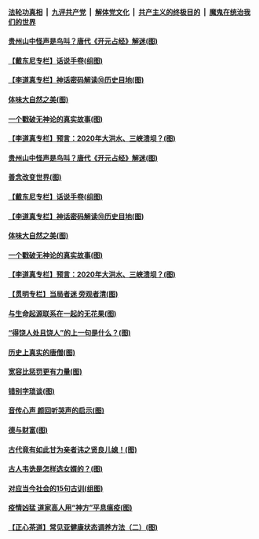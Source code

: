 

####  [法轮功真相](../../../../basic/blob/master/README.md?t=07051431) &nbsp;|&nbsp; [九评共产党](../../../../9ping.md/blob/master/README.md?t=07051431) &nbsp;|&nbsp; [解体党文化](../../../../jtdwh.md/blob/master/README.md?t=07051431)  &nbsp;|&nbsp; [共产主义的终极目的](../../../../gczydzjmd.md/blob/master/README.md?t=07051431) &nbsp;|&nbsp; [魔鬼在统治我们的世界](../../../../mgztzwmdsj.md/blob/master/README.md?t=07051431) 

#### [贵州山中怪声是鸟叫？唐代《开元占经》解迷(图)](../pages/p7/938669.md?t=07051431) 

#### [【戴东尼专栏】话说手卷(组图)](../pages/p7/936297.md?t=07051431) 

#### [【李道真专栏】神话密码解读⑩历史目地(图)](../pages/p7/938337.md?t=07051431) 

#### [体味大自然之美(图)](../pages/p7/938567.md?t=07051431) 

#### [一个戳破无神论的真实故事(图)](../pages/p7/938421.md?t=07051431) 

#### [【李道真专栏】预言：2020年大洪水、三峡溃坝？(图)](../pages/p7/938448.md?t=07051431) 

#### [贵州山中怪声是鸟叫？唐代《开元占经》解迷(图)](../pages/p7/938669.md?t=07051431) 

#### [善念改变世界(图)](../pages/p7/938282.md?t=07051431) 

#### [【戴东尼专栏】话说手卷(组图)](../pages/p7/936297.md?t=07051431) 

#### [【李道真专栏】神话密码解读⑩历史目地(图)](../pages/p7/938337.md?t=07051431) 

#### [体味大自然之美(图)](../pages/p7/938567.md?t=07051431) 

#### [一个戳破无神论的真实故事(图)](../pages/p7/938421.md?t=07051431) 

#### [【李道真专栏】预言：2020年大洪水、三峡溃坝？(图)](../pages/p7/938448.md?t=07051431) 

#### [【贯明专栏】当局者迷 旁观者清(图)](../pages/p7/938303.md?t=07051431) 

#### [与生命起源联系在一起的无花果(图)](../pages/p7/938342.md?t=07051431) 

#### [“得饶人处且饶人”的上一句是什么？(图)](../pages/p7/938333.md?t=07051431) 

#### [历史上真实的唐僧(图)](../pages/p7/938101.md?t=07051431) 

#### [宽容比惩罚更有力量(图)](../pages/p7/938280.md?t=07051431) 

#### [错别字琐谈(图)](../pages/p7/938316.md?t=07051431) 

#### [音传心声 颜回听哭声的启示(图)](../pages/p7/938099.md?t=07051431) 

#### [德与财富(图)](../pages/p7/938218.md?t=07051431) 

#### [古代竟有如此甘为亲者讳之贤良儿媳！(图)](../pages/p7/938117.md?t=07051431) 

#### [古人韦诜是怎样选女婿的？(图)](../pages/p7/938100.md?t=07051431) 

#### [对应当今社会的15句古训(组图)](../pages/p7/938097.md?t=07051431) 

#### [疫情凶猛 道家高人用“神方”平息瘟疫(图)](../pages/p7/938004.md?t=07051431) 

#### [【正心茶道】常见亚健康状态调养方法（二）(图)](../pages/p7/937559.md?t=07051431) 


